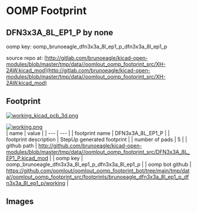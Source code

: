 # OOMP Footprint  
## DFN3x3A_8L_EP1_P  by none  
  
oomp key: oomp_brunoeagle_dfn3x3a_8l_ep1_p_dfn3x3a_8l_ep1_p  
  
source repo at: [http://gitlab.com/brunoeagle/kicad-open-modules/blob/master/tmp/data//oomlout_oomp_footprint_src/XH-2AW.kicad_mod](http://gitlab.com/brunoeagle/kicad-open-modules/blob/master/tmp/data//oomlout_oomp_footprint_src/XH-2AW.kicad_mod)  
## Footprint  
  
[![working_kicad_pcb_3d.png](working_kicad_pcb_3d_600.png)](working_kicad_pcb_3d.png)  
  
[![working.png](working_600.png)](working.png)  
| name | value | 
| --- | --- | 
| footprint name | DFN3x3A_8L_EP1_P | 
| footprint description |  StepUp generated footprint | 
| number of pads | 5 | 
| github path | http://github.com/brunoeagle/kicad-open-modules/blob/master/tmp/data//oomlout_oomp_footprint_src/DFN3x3A_8L_EP1_P.kicad_mod | 
| oomp key | oomp_brunoeagle_dfn3x3a_8l_ep1_p_dfn3x3a_8l_ep1_p | 
| oomp bot github | https://github.com/oomlout/oomlout_oomp_footprint_bot/tree/main/tmp/data//oomlout_oomp_footprint_src/footprints/brunoeagle_dfn3x3a_8l_ep1_p_dfn3x3a_8l_ep1_p/working | 
## Images  
